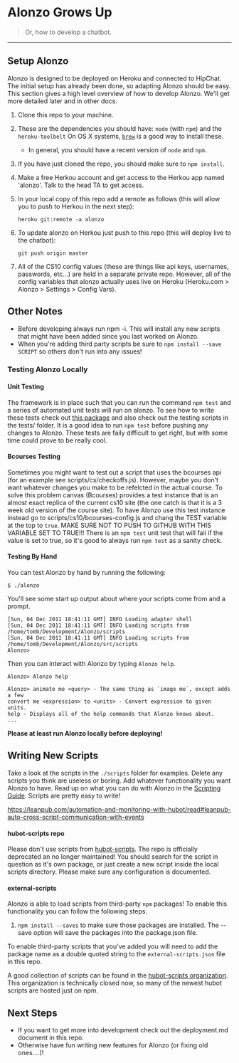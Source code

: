 # Alonzo Grows Up
> Or, how to develop a chatbot.

---

## Setup Alonzo
Alonzo is designed to be deployed on Heroku and connected to HipChat. The initial setup has already been done, so adapting Alonzo should be easy. This section gives a high level overview of how to develop Alonzo. We'll get more detailed later and in other docs.

1. Clone this repo to your machine.
2. These are the dependencies you should have:
    `node` (with `npm`) and the `heroku-toolbelt`
    On OS X systems, [`brew`](brew) is a good way to install these.
	* In general, you should have a recent version of `node` and `npm`.
3. If you have just cloned the repo, you should make sure to `npm install`.
4. Make a free Herkou account and get access to the Herkou app named 'alonzo'. Talk to the head TA to get access.
5. In your local copy of this repo add a remote as follows (this will allow you to push to Herkou in the next step):

    ```
    heroku git:remote -a alonzo
    ```
7. To update alonzo on Herkou just push to this repo (this will deploy live to the chatbot):

    ```
    git push origin master
    ```

8. All of the CS10 config values (these are things like api keys, usernames, passwords, etc...) are held in a separate private repo. However, all of the config variables that alonzo actually uses live on Heroku (Heroku.com > Alonzo > Settings > Config Vars).

## Other Notes
* Before developing always run npm -i. This will install any new scripts that might have been added since you last worked on Alonzo.
* When you're adding third party scripts be sure to `npm install --save SCRIPT` so others don't run into any issues!

### Testing Alonzo Locally

#### Unit Testing
The framework is in place such that you can run the command `npm test` and a series of automated unit tests will run on alonzo.  To see how to write these tests check out [this package][hubot-testing] and also check out the testing scripts in the tests/ folder.  It is a good idea to run `npm test` before pushing any changes to Alonzo.  These tests are faily difficult to get right, but with some time could prove to be really cool.

#### Bcourses Testing
Sometimes you might want to test out a script that uses the bcourses api \(for an example see scripts/cs/checkoffs.js\). However, maybe you don't want whatever changes you make to be refelcted in the actual course. To solve this problem canvas \(Bcourses\) provides a test instance that is an almost exact replica of the current cs10 site \(the one catch is that it is a 3 week old version of the course site\). To have Alonzo use this test instance instead go to scripts/cs10/bcourses-config.js and chang the TEST variable at the top to `true`.  MAKE SURE NOT TO PUSH TO GITHUB WITH THIS VARIABLE SET TO TRUE!!! There is an `npm test` unit test that will fail if the value is set to true, so it's good to always run `npm test` as a sanity check.

#### Testing By Hand
You can test Alonzo by hand by running the following:

    $ ./alonzo

You'll see some start up output about where your scripts come from and a
prompt.

    [Sun, 04 Dec 2011 18:41:11 GMT] INFO Loading adapter shell
    [Sun, 04 Dec 2011 18:41:11 GMT] INFO Loading scripts from /home/tomb/Development/Alonzo/scripts
    [Sun, 04 Dec 2011 18:41:11 GMT] INFO Loading scripts from /home/tomb/Development/Alonzo/src/scripts
    Alonzo>

Then you can interact with Alonzo by typing `Alonzo help`.

    Alonzo> Alonzo help

    Alonzo> animate me <query> - The same thing as `image me`, except adds a few
    convert me <expression> to <units> - Convert expression to given units.
    help - Displays all of the help commands that Alonzo knows about.
    ...

__Please at least run Alonzo locally before deploying!__

## Writing New Scripts

Take a look at the scripts in the `./scripts` folder for examples.
Delete any scripts you think are useless or boring. Add whatever functionality you want Alonzo to have. Read up on what you can do with Alonzo in the [Scripting Guide][scripts]. Scripts are pretty easy to write!

https://leanpub.com/automation-and-monitoring-with-hubot/read#leanpub-auto-cross-script-communication-with-events

#### hubot-scripts repo
Please don't use scripts from [hubot-scripts][hubot-scripts]. The repo is officially deprecated an no longer maintained! You should search for the script in question as it's own package, or just create a new script inside the local scripts directory. Please make sure any configuration is documented.

#### external-scripts
Alonzo is able to load scripts from third-party `npm` packages! To enable
this functionality you can follow the following steps.

1. `npm install --saves` to make sure those packages are installed. The --save option will save the packages into the package.json file.

To enable third-party scripts that you've added you will need to add the package
name as a double quoted string to the `external-scripts.json` file in this repo.

A good collection of scripts can be found in the [hubot-scripts organization](https://github.com/hubot-scripts).  This organization is technically closed now, so many of the newest hubot scripts are hosted just on npm.

## Next Steps
* If you want to get more into development check out the deployment.md document in this repo.
* Otherwise have fun writing new features for Alonzo \(or fixing old ones....\)!

[help]: http://alonzo.herokuapp.com/Alonzo/help
[hubot-scripts]: https://github.com/github/Hubot-scripts
[scripts]: https://github.com/github/Alonzo/blob/master/docs/scripting.md
[heroku-node-docs]: http://devcenter.heroku.com/articles/node-js
[deploy-heroku]: https://github.com/github/Hubot/blob/master/docs/deploying/heroku.md
[hubot-testing]: https://github.com/mtsmfm/hubot-test-helper